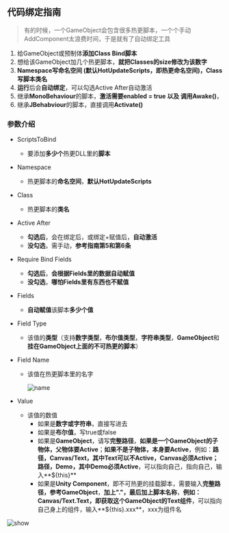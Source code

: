 ## 代码绑定指南

> 有的时候，一个GameObject会包含很多热更脚本，一个个手动AddComponent太浪费时间，于是就有了自动绑定工具

1. 给GameObject或预制体**添加Class Bind脚本**
2. 想给该GameObject加几个热更脚本，**就把Classes的size修改为该数字**
3. **Namespace写命名空间 (默认HotUpdateScripts，即热更命名空间)，Class写脚本类名**
4. **运行**后会**自动绑定**，可以勾选Active After自动激活
5. 继承**MonoBehaviour**的脚本，**激活需要enabled = true 以及 调用Awake()**，
6. 继承**JBehabviour**的脚本，直接调用**Activate()**

### 参数介绍

- ScriptsToBind

  - 要添加**多少个**热更DLL里的**脚本**

- Namespace

  - 热更脚本的**命名空间**，**默认HotUpdateScripts**

- Class

  - 热更脚本的**类名**

- Active After

  - **勾选后**，会在绑定后，或绑定+赋值后，**自动激活**
  - **没勾选**，需手动，**参考指南第5和第6条**

- Require Bind Fields

  - **勾选后**，**会根据Fields里的数据自动赋值**
  - **没勾选**，**哪怕Fields里有东西也不赋值**

- Fields

  - **自动赋值**该脚本**多少个值**

- Field Type

  - 该值的**类型**（支持**数字类型**，**布尔值类型**，**字符串类型**，**GameObject**和**挂在GameObject上面的不可热更的脚本**）

- Field Name

  - 该值在热更脚本里的名字

    ![name](https://s1.ax1x.com/2020/09/05/wEyk9K.png)

- Value

  - 该值的数值
    - 如果是**数字或字符串**，直接写进去
    - 如果是**布尔值**，写true或false
    - 如果是**GameObject**，请写**完整路径**，**如果是一个GameObject的子物体，父物体要Active**；**如果不是子物体，本身要Active**，例如：**路径，Canvas/Text，其中Text可以不Active，Canvas必须Active；路径，Demo，其中Demo必须Active**，可以指向自己，指向自己，输入**${this}**
    - 如果是**Unity Component**，即不可热更的挂载脚本，需要输入**完整路径，参考GameObject**，**加上"."，最后加上脚本名称**，**例如：Canvas/Text.Text，即获取这个GameObject的Text组件**，可以指向自己身上的组件，输入**${this}.xxx**，xxx为组件名
  
  

![show](https://s1.ax1x.com/2020/09/06/wenolT.png)

